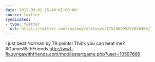 ```yaml
---
date: 2012-03-01 15:49:07+00:00
source: twitter
syndicated:
- type: twitter
  url: https://twitter.com/roytang/statuses/175246295232020480/
---
```


I just beat Norman by 79 points! Think you can beat me? #GamesWithFriends http://wwf-fb.zyngawithfriends.com/mobilestartgame.php?user=10597689
